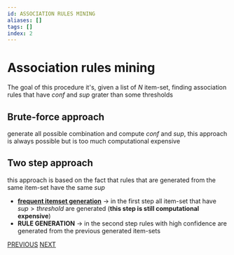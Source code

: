 ```yaml
---
id: ASSOCIATION RULES MINING
aliases: []
tags: []
index: 2
---
```


# Association rules mining

The goal of this procedure it's, given a list of $N$ item-set, finding association rules that have  $conf$ and $sup$ grater than some thresholds

## Brute-force approach

generate all possible combination and compute $conf$ and $sup$, this approach is always possible but is too much computational expensive

## Two step approach

this approach is based on the fact that rules that are generated from the same item-set have the same $sup$

- **[frequent itemset generation](datamining/frequent_itemset_generation.md)** -> in the first step all item-set that have $sup \gt threshold$ are generated (**this step is still computational expensive**)
- **RULE GENERATION** -> in the second step rules with high confidence are generated from the previous generated item-sets

[PREVIOUS](association_rules.md) [NEXT](datamining/rules_generation.md)
